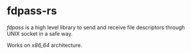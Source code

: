 # fdpass-rs

*fdpass* is a high level library to send and receive file descriptors through UNIX socket in a safe way.

Works on *x86_64* architecture.
